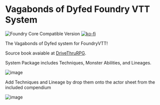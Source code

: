 # Vagabonds of Dyfed Foundry VTT System
![Foundry Core Compatible Version](https://img.shields.io/badge/dynamic/json?color=orange&label=Foundry%20Version&query=compatibleCoreVersion&url=https%3A%2F%2Fraw.githubusercontent.com%2Fjsavko%2Fvagabonds%2Fmain%2Fsystem.json)
[![ko-fi](https://img.shields.io/badge/-Buy%20me%20a%20beer-orange)](https://ko-fi.com/lostphoenix)

The Vagabonds of Dyfed system for FoundryVTT!

Source book avaiable at [DriveThruRPG](https://www.drivethrurpg.com/product/240583/Vagabonds-of-Dyfed).

System Package includes Techniques, Monster Abilities, and Lineages.

![image](https://user-images.githubusercontent.com/192591/122568857-0c020080-cfff-11eb-97bb-ae3e53b8613b.png)

Add Techniques and Lineage by drop them onto the actor sheet from the included compendium

![image](https://user-images.githubusercontent.com/192591/118870473-71958c80-b89b-11eb-958b-ecd178f7f498.png)
